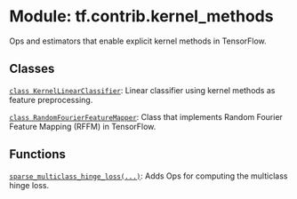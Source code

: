 <div itemscope itemtype="http://developers.google.com/ReferenceObject">
<meta itemprop="name" content="tf.contrib.kernel_methods" />
<meta itemprop="path" content="Stable" />
</div>

# Module: tf.contrib.kernel_methods

Ops and estimators that enable explicit kernel methods in TensorFlow.


## Classes

[`class KernelLinearClassifier`](../../tf/contrib/kernel_methods/KernelLinearClassifier.md): Linear classifier using kernel methods as feature preprocessing.

[`class RandomFourierFeatureMapper`](../../tf/contrib/kernel_methods/RandomFourierFeatureMapper.md): Class that implements Random Fourier Feature Mapping (RFFM) in TensorFlow.

## Functions

[`sparse_multiclass_hinge_loss(...)`](../../tf/contrib/kernel_methods/sparse_multiclass_hinge_loss.md): Adds Ops for computing the multiclass hinge loss.

